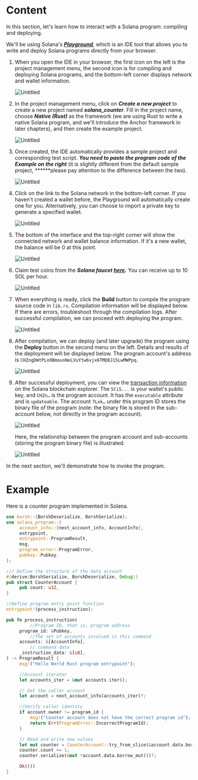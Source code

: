 # Content

In this section, let's learn how to interact with a Solana program: compiling and deploying.

We'll be using Solana's [***Playground***](https://beta.solpg.io/), which is an IDE tool that allows you to write and deploy Solana programs directly from your browser.

1. When you open the IDE in your browser, the first icon on the left is the project management menu, the second icon is for compiling and deploying Solana programs, and the bottom-left corner displays network and wallet information.
    
    ![Untitled](./img/1-1.png)
    
2. In the project management menu, click on ***Create a new project*** to create a new project named ***solana_counter***. Fill in the project name, choose ***Native (Rust)*** as the framework (we are using Rust to write a native Solana program, and we'll introduce the Anchor framework in later chapters), and then create the example project.
    
    ![Untitled](./img/1-2.png)
    
3. Once created, the IDE automatically provides a sample project and corresponding test script.  ***You need to paste the program code of the Example on the right*** (it is slightly different from the default sample project, ******please pay attention to the difference between the two).
    
    ![Untitled](./img/1-3.png)
    
4. Click on the link to the Solana network in the bottom-left corner. If you haven't created a wallet before, the Playground will automatically create one for you. Alternatively, you can choose to import a private key to generate a specified wallet.
    
    ![Untitled](./img/1-4.png)
    
5. The bottom of the interface and the top-right corner will show the connected network and wallet balance information. If it's a new wallet, the balance will be 0 at this point.
    
    ![Untitled](./img/1-5.png)
    
6. Claim test coins from the ***Solana faucet [here](https://faucet.solana.com/).*** You can receive up to 10 SOL per hour.
    
    ![Untitled](./img/1-6.png)
    
7. When everything is ready, click the **Build** button to compile the program source code in `lib.rs`. Compilation information will be displayed below. If there are errors, troubleshoot through the compilation logs. After successful compilation, we can proceed with deploying the program.
    
    ![Untitled](./img/1-7.png)
    
8. After compilation, we can deploy (and later upgrade) the program using the **Deploy** button in the second menu on the left. Details and results of the deployment will be displayed below. The program account's address is `CHZngDWtPLo9BmounNeLVuYtw6vjx6TMQ8J15LwMWPpq`.
    
    ![Untitled](./img/1-8.png)
    
9. After successful deployment, you can view the [transaction information](https://explorer.solana.com/tx/n4rQU85FmLjB82RAkRvRwj9jYYSseUYfvRi4jY6ZpxuoNGd8qFCiV4UsDbyKVviY5GWcBm7hwNVzMvr5JhvYaux?cluster=devnet) on the Solana blockchain explorer. The `5CiS...` is your wallet's public key, and `CHZn…` is the program account. It has the `executable` attribute and is `updateable`. The account `7Lxk…` under this program ID stores the binary file of the program (note: the binary file is stored in the sub-account below, not directly in the program account).
    
    ![Untitled](./img/1-9.png)
    
    Here, the relationship between the program account and sub-accounts (storing the program binary file) is illustrated.
    
    ![Untitled](./img/1-10.png)
    

In the next section, we'll demonstrate how to invoke the program.

# Example

Here is a counter program implemented in Solana.

```rust
use borsh::{BorshDeserialize, BorshSerialize};
use solana_program::{
     account_info::{next_account_info, AccountInfo},
     entrypoint,
     entrypoint::ProgramResult,
     msg,
     program_error::ProgramError,
     pubkey::Pubkey,
};

/// Define the structure of the data account
#[derive(BorshSerialize, BorshDeserialize, Debug)]
pub struct CounterAccount {
     pub count: u32,
}

//Define program entry point function
entrypoint!(process_instruction);

pub fn process_instruction(
		 //Program ID, that is, program address
     program_id: &Pubkey,
		 //The set of accounts involved in this command
     accounts: &[AccountInfo],
		 // command data
     _instruction_data: &[u8],
) -> ProgramResult {
     msg!("Hello World Rust program entrypoint");

     //Account iterator
     let accounts_iter = &mut accounts.iter();

     // Get the caller account
     let account = next_account_info(accounts_iter)?;

     //Verify caller identity
     if account.owner != program_id {
         msg!("Counter account does not have the correct program id");
         return Err(ProgramError::IncorrectProgramId);
     }

     // Read and write new values
     let mut counter = CounterAccount::try_from_slice(&account.data.borrow())?;
     counter.count += 1;
     counter.serialize(&mut *account.data.borrow_mut())?;

     Ok(())
}
```
